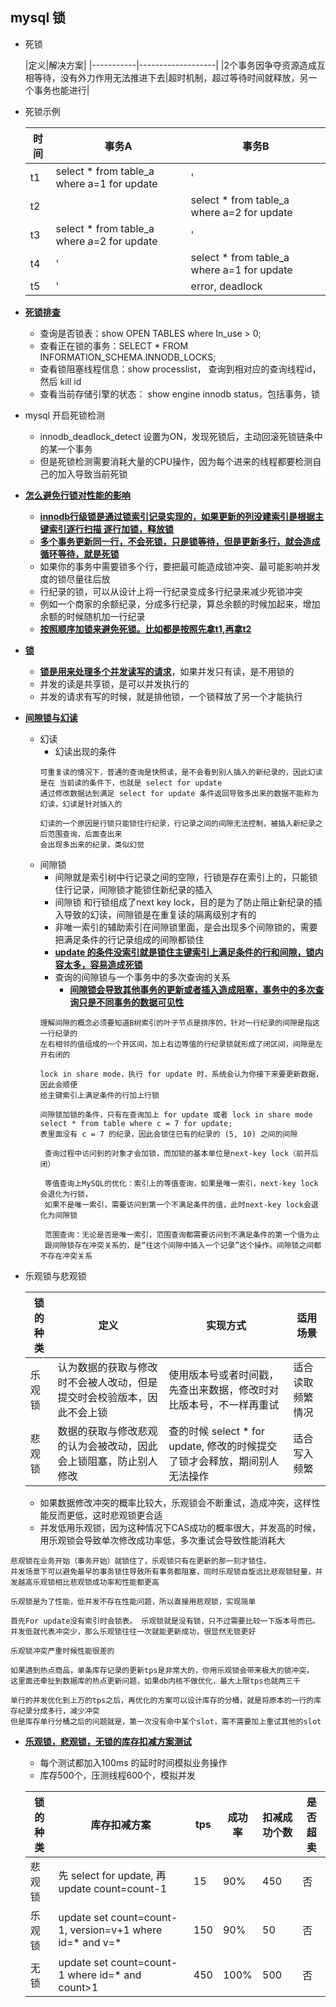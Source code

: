 ## mysql 锁

* 死锁

  |定义|解决方案|
        |-----------|-------------------|
  |2个事务因争夺资源造成互相等待，没有外力作用无法推进下去|超时机制，超过等待时间就释放，另一个事务也能进行|

* 死锁示例

  |时间|事务A|事务B|
  |-----------|-------------------|---------|
  |t1 |select * from table_a where a=1 for update|'|
  |t2 ||select * from table_a where a=2 for update|
  |t3 |select * from table_a where a=2 for update|'|
  |t4 |'|select * from table_a where a=1 for update|
  |t5 |'|error, deadlock|
* **[死锁排查](#)**
    * 查询是否锁表：show OPEN TABLES where In_use > 0;
    * 查看正在锁的事务：SELECT * FROM INFORMATION_SCHEMA.INNODB_LOCKS;
    * 查看锁阻塞线程信息：show processlist， 查询到相对应的查询线程id，然后 kill id
    * 查看当前存储引擎的状态： show engine innodb status，包括事务，锁
- mysql 开启死锁检测
    - innodb_deadlock_detect 设置为ON，发现死锁后，主动回滚死锁链条中的某一个事务
    - 但是死锁检测需要消耗大量的CPU操作，因为每个进来的线程都要检测自己的加入导致当前死锁
- **[怎么避免行锁对性能的影响](#)**
    - **[innodb行级锁是通过锁索引记录实现的，如果更新的列没建索引是根据主键索引逐行扫描 逐行加锁，释放锁](#)**
    - **[多个事务更新同一行，不会死锁，只是锁等待，但是更新多行，就会造成循环等待，就是死锁](#)**
    - 如果你的事务中需要锁多个行，要把最可能造成锁冲突、最可能影响并发度的锁尽量往后放
    - 行纪录的锁，可以从设计上将一行纪录变成多行纪录来减少死锁冲突
    - 例如一个商家的余额纪录，分成多行纪录，算总余额的时候加起来，增加余额的时候随机加一行纪录
    - **[按照顺序加锁来避免死锁。比如都是按照先拿t1,再拿t2](#)**

- **[锁](#)**
    - **[锁是用来处理多个并发读写的请求](#)**，如果并发只有读，是不用锁的
    - 并发的读是共享锁，是可以并发执行的
    - 并发的请求有写的时候，就是排他锁，一个锁释放了另一个才能执行

- **[间隙锁与幻读](#)**
    - 幻读
        - 幻读出现的条件
        ```
        可重复读的情况下，普通的查询是快照读，是不会看到别人插入的新纪录的，因此幻读是在 当前读的条件下，也就是 select for update
        通过修改数据达到满足 select for update 条件返回导致多出来的数据不能称为幻读，幻读是针对插入的
        
        幻读的一个原因是行锁只能锁住行纪录，行记录之间的间隙无法控制，被插入新纪录之后范围查询，后面查出来
        会出现多出来的纪录，类似幻觉
        ```
    - 间隙锁
        - 间隙就是索引树中行记录之间的空隙，行锁是存在索引上的，只能锁住行记录，间隙锁才能锁住新纪录的插入
        - 间隙锁 和行锁组成了next key lock，目的是为了防止阻止新纪录的插入导致的幻读，间隙锁是在重复读的隔离级别才有的
        - 非唯一索引的辅助索引在间隙锁里面，是会出现多个间隙锁的，需要把满足条件的行记录组成的间隙都锁住
        - **[update 的条件没索引就是锁住主键索引上满足条件的行和间隙，锁内容太多，容易造成死锁](#)**
        - 查询的间隙锁与一个事务中的多次查询的关系
            - **[间隙锁会导致其他事务的更新或者插入造成阻塞，事务中的多次查询只是不同事务的数据可见性](#)**
        ```
        理解间隙的概念必须要知道B树索引的叶子节点是排序的，针对一行纪录的间隙是指这一行纪录的
        左右相邻的值组成的一个开区间，加上右边等值的行纪录锁就形成了闭区间，间隙是左开右闭的
        
        lock in share mode，执行 for update 时，系统会认为你接下来要更新数据，因此会顺便
        给主键索引上满足条件的行加上行锁
        
        间隙锁加锁的条件，只有在查询加上 for update 或者 lock in share mode
        select * from table where c = 7 for update;
        表里面没有 c = 7 的纪录，因此会锁住已有的纪录的 (5, 10) 之间的间隙
        
         查询过程中访问到的对象才会加锁，而加锁的基本单位是next-key lock（前开后闭）
         
         等值查询上MySQL的优化：索引上的等值查询，如果是唯一索引，next-key lock会退化为行锁，
         如果不是唯一索引，需要访问到第一个不满足条件的值，此时next-key lock会退化为间隙锁
         
         范围查询：无论是否是唯一索引，范围查询都需要访问到不满足条件的第一个值为止
         跟间隙锁存在冲突关系的，是“往这个间隙中插入一个记录”这个操作。间隙锁之间都不存在冲突关系
        ```
      
- 乐观锁与悲观锁
  
  |锁的种类|定义|实现方式|适用场景|
  |------|------|------|-----|
  |乐观锁|认为数据的获取与修改时不会被人改动，但是提交时会校验版本，因此不会上锁|使用版本号或者时间戳，先查出来数据，修改时对比版本号，不一样再重试|适合读取频繁情况|
  |悲观锁|数据的获取与修改悲观的认为会被改动，因此会上锁阻塞，防止别人修改|查的时候 select * for update, 修改的时候提交了锁才会释放，期间别人无法操作|适合写入频繁|

    - 如果数据修改冲突的概率比较大，乐观锁会不断重试，造成冲突，这样性能反而更低，这时悲观锁更合适
    - 并发低用乐观锁，因为这种情况下CAS成功的概率很大，并发高的时候，用乐观锁会导致单次修改成功率低，多次重试会导致性能消耗大
```
悲观锁在业务开始（事务开始）就锁住了，乐观锁只有在更新的那一刻才锁住，
并发场景下可以避免最早的事务锁住导致所有事务都阻塞，同时乐观锁自旋远比悲观锁轻量，并发越高乐观锁相比悲观锁成功率和性能都更高

乐观锁是为了性能，低并发不存在性能问题，所以直接用悲观锁，实现简单

首先For update没有索引时会锁表。 乐观锁就是没有锁，只不过需要比较一下版本号而已。 
并发低就代表冲突少，那么乐观锁往往一次就能更新成功，很显然无锁更好

乐观锁冲突严重时候性能很差的

如果遇到热点商品，单条库存记录的更新tps是非常大的，你用乐观锁会带来极大的锁冲突，
这里面还牵扯到数据库的热点更新问题，如果db内核不做优化，最大上限tps也就两三千

单行的并发优化到上万的tps之后，再优化的方案可以设计库存的分桶，就是将原本的一行的库存纪录分成多行，减少冲突
但是库存单行分桶之后的问题就是，第一次没有命中某个slot，需不需要加上重试其他的slot
```

- **[乐观锁，悲观锁，无锁的库存扣减方案测试](#)**
    - 每个测试都加入100ms 的延时时间模拟业务操作
    - 库存500个，压测线程600个，模拟并发

  |锁的种类|库存扣减方案|tps|成功率|扣减成功个数|是否超卖|
  |----|------|------|------|----|-----|
  |悲观锁|先 select for update, 再 update count=count-1|15|90%|450|否|
  |乐观锁|update set count=count-1, version=v+1 where id=* and v=*|150|90%|50|否|
  |无锁|update set count=count-1 where id=* and count>1|450|100%|500|否|
